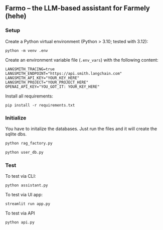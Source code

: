 ## Farmo – the LLM-based assistant for Farmely (hehe)

### Setup

Create a Python virtual environment (Python > 3.10; tested with 3.12):

```shell
python -m venv .env
```

Create an environment variable file (`.env_vars`) with the following content:

```
LANGSMITH_TRACING=true
LANGSMITH_ENDPOINT="https://api.smith.langchain.com"
LANGSMITH_API_KEY="YOUR_KEY_HERE"
LANGSMITH_PROJECT="YOUR_PROJECT_HERE"
OPENAI_API_KEY="YOU_GOT_IT: YOUR_KEY_HERE"
```

Install all requirements:

```shell
pip install -r requirements.txt
```

### Initialize

You have to initalize the databases. Just run the files and it will create the sqlite dbs.

```python
python rag_factory.py
```
```python
python user_db.py
```


### Test

To test via CLI:

```shell
python assistant.py
```

To test via UI app:

```shell
streamlit run app.py
```

To test via API
```shell
python api.py
```
